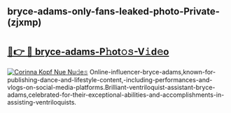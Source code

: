 ## bryce-adams-only-fans​-leaked-photo​-Private-(zjxmp)


# <h2><a href="https://mediaupload.pro?title=bryce-adams&ref=git">🔗👉 🔴 bryce-adams-P𝚑ot𝚘𝚜-V𝚒d𝚎o</a></h2>

[![Corinna Kopf Nue Nu𝚍e𝚜](https://i.imgur.com/0qMVB7G.gif)](https://mediaupload.pro?title=bryce-adams&ref=git)
Online-influencer-bryce-adams,known-for-publishing-dance-and-lifestyle-content,-including-performances-and-vlogs-on-social-media-platforms.Brilliant-ventriloquist-assistant-bryce-adams,celebrated-for-their-exceptional-abilities-and-accomplishments-in-assisting-ventriloquists.  